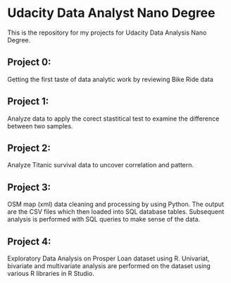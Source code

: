 # Udacity Data Analyst Nano Degree
This is the repository for my projects for Udacity Data Analysis Nano Degree.

## Project 0: 
Getting the first taste of data analytic work by reviewing Bike Ride data

## Project 1:
Analyze data to apply the corect stastitical test to examine the difference between two samples.

## Project 2:
Analyze Titanic survival data to uncover correlation and pattern.

## Project 3:
OSM map (xml) data cleaning and processing by using Python. The output are the CSV files which then loaded into SQL database tables. Subsequent analysis is performed with SQL queries to make sense of the data.

## Project 4:
Exploratory Data Analysis on Prosper Loan dataset using R. Univariat, bivariate and multivariate analysis are performed on the dataset using various R libraries in R Studio.
